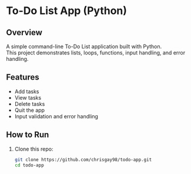 # To-Do List App (Python)

## Overview
A simple command-line To-Do List application built with Python.  
This project demonstrates lists, loops, functions, input handling, and error handling.

## Features
- Add tasks
- View tasks
- Delete tasks
- Quit the app
- Input validation and error handling

## How to Run
1. Clone this repo:
   ```bash
   git clone https://github.com/chrisgay98/todo-app.git
   cd todo-app
